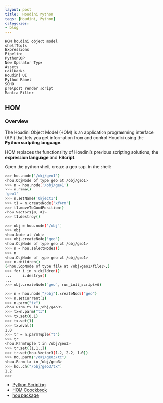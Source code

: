 ```yaml
---
layout: post
title:  Houdini Python
tags: [Houdini, Python]
categories:
- blog
---
```


```
HOM houdini object model
shelfTools 
Expressions
Pipeline
PythonSOP
New Operator Type
Assets
Callbacks
Houdini UI
Python Panel 
SOHO
pre\post render script
Mantra Filter
```

## HOM

### **Overview**

The Houdini Object Model (HOM) is an application programming interface (API) that lets you get information from and control Houdini using the **Python scripting language**. 

HOM replaces the functionality of Houdini’s previous scripting solutions, the **expression language** and **HScript**.


Open the python shell, create a geo sop.
in the shell:
```sh
>>> hou.node('/obj/geo1')
<hou.ObjNode of type geo at /obj/geo1>
>>> n = hou.node('/obj/geo1')
>>> n.name() 
'geo1'
>>> n.setName('Object1')
>>> t1 = n.createNode('xform')
>>> t1.moveToGoodPosition()
<hou.Vector2[0, 0]>
>>> t1.destroy()
```
```sh
>>> obj = hou.node('/obj')
>>> obj 
<hou.Node at /obj>
>>> obj.createNode('geo')
<hou.ObjNode of type geo at /obj/geo1>
>>> n = hou.selectNodes() 
>>> n
<hou.ObjNode of type geo at /obj/geo1>
>>> n.children()
(<hou.SopNode of type file at /obj/geo1/file1>,)
>>> for i in n.children():
...     i.destryo()
...
>>> obj.createNode('geo', run_init_script=0)

```

```sh
>>> n = hou.node("/obj").createNode("geo")
>>> n.setCurrent(1)
>>> n.parm("tx")
<hou.Parm tx in /obj/geo3>
>>> tx=n.parm("tx")
>>> tx.set(0.1)
>>> tx.set(1)
>>> tx.eval()
1.0
>>> tr = n.parmTuple("t")
>>> tr
<hou.ParmTuple t in /obj/geo3>
>>> tr.set([1,1,1])
>>> tr.set(hou.Vector3(1.2, 2.2, 1.0))
>>> hou.parm("/obj/geo3/tx")
<hou.Parm tx in /obj/geo3>
>>> hou.ch("/obj/geo3/tx")
1.2
>>> 
```



- [Python Scripting](https://www.sidefx.com/docs/houdini/hom/index.html)
- [HOM Coockbook](https://www.sidefx.com/docs/houdini/hom/cb/index.html)
- [hou package](https://www.sidefx.com/docs/houdini/hom/hou/index.html)
